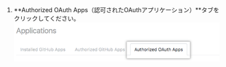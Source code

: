 1. **Authorized OAuth Apps（認可されたOAuthアプリケーション）**タブをクリックしてください。 ![認可されたOAuthアプリケーションタブ](/assets/images/help/settings/settings-authorized-oauth-apps-tab.png)
